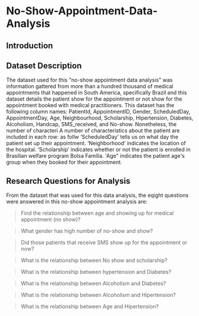 # No-Show-Appointment-Data-Analysis
## Introduction

## Dataset Description

The dataset used for this "no-show appointment data analysis" was information gattered from more than a hundred thousand of medical appointments that happened in South America, specifically Brazil and this dataset details the patient show for the appointment or not show for the appointment booked with medical practitioners. This dataset has the following column names: PatientId, AppointmentID, Gender, ScheduledDay, AppointmentDay, Age, Neighbourhood, Scholarship, Hipertension, Diabetes, Alcoholism, Handcap, SMS_received, and No-show. Nonetheless, the number of characteri A number of characteristics about the patient are included in each row: as follw
‘ScheduledDay’ tells us on what day the patient set up their appointment. ‘Neighborhood’ indicates the location of the hospital. ‘Scholarship’ indicates whether or not the patient is enrolled in Brasilian welfare program Bolsa Família. 'Age" indicates the patient age's group when they booked for their appointment.

## Research Questions for Analysis
From the dataset that was used for this data analysis, the eqight questions were answered in this no-show appointment analysis are:

> Find the relationship between age and showing up for medical appointment (no show)?

> What gender has high number of no-show and show?

> Did those patients that receive SMS show up for the appointment or now?

> What is the relationship between No show and scholarship?

> What is the relationship between hypertension and Diabetes?

> What is the relationship between Alcoholism and Diabetes?

> What is the relationship between Alcoholism and Hipertension?

> What is the relationship between Age and Hipertension?
